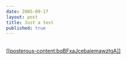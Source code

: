 ```yaml
--- 
date: 2005-09-17
layout: post
title: Just a test
published: true
---
```

<a href="http://www.blogstreet.com/bin/profile.cgi?url=kinlan.co.uk"><br />[[posterous-content:bqBFxaJcebaiemawztgA]]</a><br /><div class="blogger-post-footer"><img class="posterous_download_image" src="https://blogger.googleusercontent.com/tracker/8109338-112695160854530556?l=www.kinlan.co.uk%2Findex.html" height="1" alt="" width="1" /></div>
